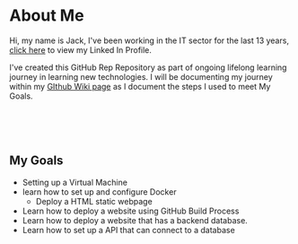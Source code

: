 # About Me
Hi, my name is Jack, I've been working in the IT sector for the last 13 years, <a href="www.linkedin.com/in/jackmccullagh">click here</a> to view my Linked In Profile.

I've created this GitHub Rep Repository as part of ongoing lifelong learning journey in learning new technologies. I will be documenting my journey within my <a href="https://github.com/jmccu2010/jmccu2010/wiki">GIthub Wiki page</a> as I document the steps I used to meet My Goals.

<br>
<br>
<br>

## My Goals

* Setting up a Virtual Machine
* learn how to set up and configure Docker
    * Deploy a HTML static webpage
* Learn how to deploy a website using GitHub Build Process
* Learn how to deploy a website that has a backend database.
* Learn how to set up a API that can connect to a database


     



<!--
**jmccu2010/jmccu2010** is a ✨ _special_ ✨ repository because its `README.md` (this file) appears on your GitHub profile.

Here are some ideas to get you started:

- 🔭 I’m currently working on ...
- 🌱 I’m currently learning ...
- 👯 I’m looking to collaborate on ...
- 🤔 I’m looking for help with ...
- 💬 Ask me about ...
- 📫 How to reach me: ...
- 😄 Pronouns: ...
- ⚡ Fun fact: ...
-->
